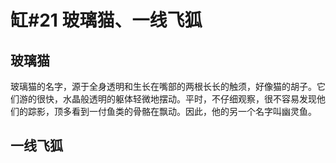 # 缸#21 玻璃猫、一线飞狐

## 玻璃猫

玻璃猫的名字，源于全身透明和生长在嘴部的两根长长的触须，好像猫的胡子。它们游的很快，水晶般透明的躯体轻微地摆动。平时，不仔细观察，很不容易发现他们的踪影，顶多看到一付鱼类的骨骼在飘动。因此，他的另一个名字叫幽灵鱼。


## 一线飞狐